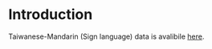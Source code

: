 # Introduction
Taiwanese-Mandarin (Sign language) data is avalibile [here](https://drive.google.com/drive/folders/1sOCC7eJj_AXlhBSh_jHRY5uR4wxHbwU5).

